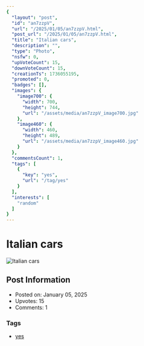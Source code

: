 ```yaml
---
{
  "layout": "post",
  "id": "an7zzpV",
  "url": "/2025/01/05/an7zzpV.html",
  "post_url": "/2025/01/05/an7zzpV.html",
  "title": "Italian cars",
  "description": "",
  "type": "Photo",
  "nsfw": 0,
  "upVoteCount": 15,
  "downVoteCount": 15,
  "creationTs": 1736055195,
  "promoted": 0,
  "badges": [],
  "images": {
    "image700": {
      "width": 700,
      "height": 744,
      "url": "/assets/media/an7zzpV_image700.jpg"
    },
    "image460": {
      "width": 460,
      "height": 489,
      "url": "/assets/media/an7zzpV_image460.jpg"
    }
  },
  "commentsCount": 1,
  "tags": [
    {
      "key": "yes",
      "url": "/tag/yes"
    }
  ],
  "interests": [
    "random"
  ]
}
---
```


# Italian cars

![Italian cars](/assets/media/an7zzpV_image700.jpg)

## Post Information

- Posted on: January 05, 2025
- Upvotes: 15
- Comments: 1

### Tags

- [yes](/tag/yes)
